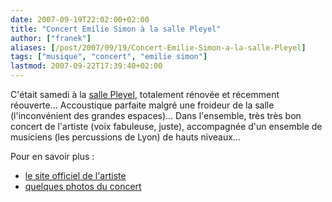 ```yaml
---
date: 2007-09-19T22:02:00+02:00
title: "Concert Emilie Simon à la salle Pleyel"
author: ["franek"]
aliases: [/post/2007/09/19/Concert-Emilie-Simon-a-la-salle-Pleyel]
tags: ["musique", "concert", "emilie simon"]
lastmod: 2007-09-22T17:39:40+02:00
---
```

C'était samedi à la [salle Pleyel](http://www.sallepleyel.fr/), totalement rénovée et récemment réouverte... Accoustique parfaite malgré une froideur de la salle (l'inconvénient des grandes espaces)... Dans l'ensemble, très très bon concert de l'artiste (voix fabuleuse, juste), accompagnée d'un ensemble de musiciens (les percussions de Lyon) de hauts niveaux...

Pour en savoir plus :

- [le site officiel de l'artiste](http://emiliesimon.artistes.universalmusic.fr/)
- [quelques photos du concert](http://www.afrenchphotographer.com/photos_musique/2007-09-15_Emilie_Simon_et_les_Percussions_Clavier_de_Lyon_a_la_Salle_Pleyel/)
